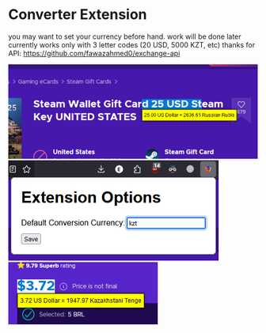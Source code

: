 # Converter Extension 

you may want to set your currency before hand. work will be done later
currently works only with 3 letter codes (20 USD, 5000 KZT, etc)
thanks for API: https://github.com/fawazahmed0/exchange-api

![Textbox with converted price](screenshots/ss1.png)
![0.7 Settings](screenshots/ss2.png)
![Unicode Support](screenshots/ss3.png)